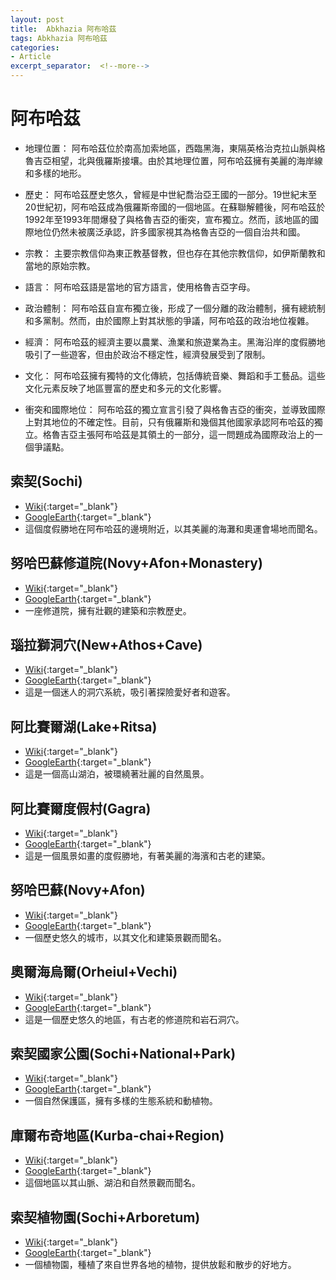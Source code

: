 ```yaml
---
layout: post
title:  Abkhazia 阿布哈茲
tags: Abkhazia 阿布哈茲 
categories:
- Article
excerpt_separator:  <!--more-->
---
```

# 阿布哈茲
- 地理位置： 阿布哈茲位於南高加索地區，西臨黑海，東隔英格治克拉山脈與格魯吉亞相望，北與俄羅斯接壤。由於其地理位置，阿布哈茲擁有美麗的海岸線和多樣的地形。

- 歷史： 阿布哈茲歷史悠久，曾經是中世紀喬治亞王國的一部分。19世紀末至20世紀初，阿布哈茲成為俄羅斯帝國的一個地區。在蘇聯解體後，阿布哈茲於1992年至1993年間爆發了與格魯吉亞的衝突，宣布獨立。然而，該地區的國際地位仍然未被廣泛承認，許多國家視其為格魯吉亞的一個自治共和國。

- 宗教： 主要宗教信仰為東正教基督教，但也存在其他宗教信仰，如伊斯蘭教和當地的原始宗教。

- 語言： 阿布哈茲語是當地的官方語言，使用格魯吉亞字母。

- 政治體制： 阿布哈茲自宣布獨立後，形成了一個分離的政治體制，擁有總統制和多黨制。然而，由於國際上對其狀態的爭議，阿布哈茲的政治地位複雜。

- 經濟： 阿布哈茲的經濟主要以農業、漁業和旅遊業為主。黑海沿岸的度假勝地吸引了一些遊客，但由於政治不穩定性，經濟發展受到了限制。

- 文化： 阿布哈茲擁有獨特的文化傳統，包括傳統音樂、舞蹈和手工藝品。這些文化元素反映了地區豐富的歷史和多元的文化影響。

- 衝突和國際地位： 阿布哈茲的獨立宣言引發了與格魯吉亞的衝突，並導致國際上對其地位的不確定性。目前，只有俄羅斯和幾個其他國家承認阿布哈茲的獨立。格魯吉亞主張阿布哈茲是其領土的一部分，這一問題成為國際政治上的一個爭議點。

## 索契(Sochi)
- [Wiki](https://zh.wikipedia.org/w/index.php?search=Sochi "Wiki"){:target="_blank"} 
- [GoogleEarth](https://earth.google.com/web/search/Sochi "GoogleEarth"){:target="_blank"} 
- 這個度假勝地在阿布哈茲的邊境附近，以其美麗的海灘和奧運會場地而聞名。

## 努哈巴蘇修道院(Novy+Afon+Monastery)
- [Wiki](https://zh.wikipedia.org/w/index.php?search=Novy+Afon+Monastery "Wiki"){:target="_blank"} 
- [GoogleEarth](https://earth.google.com/web/search/Novy+Afon+Monastery "GoogleEarth"){:target="_blank"} 
- 一座修道院，擁有壯觀的建築和宗教歷史。

## 瑙拉獅洞穴(New+Athos+Cave)
- [Wiki](https://zh.wikipedia.org/w/index.php?search=New+Athos+Cave "Wiki"){:target="_blank"} 
- [GoogleEarth](https://earth.google.com/web/search/New+Athos+Cave "GoogleEarth"){:target="_blank"} 
- 這是一個迷人的洞穴系統，吸引著探險愛好者和遊客。

## 阿比賽爾湖(Lake+Ritsa)
- [Wiki](https://zh.wikipedia.org/w/index.php?search=Lake+Ritsa "Wiki"){:target="_blank"} 
- [GoogleEarth](https://earth.google.com/web/search/Lake+Ritsa "GoogleEarth"){:target="_blank"} 
- 這是一個高山湖泊，被環繞著壯麗的自然風景。

## 阿比賽爾度假村(Gagra)
- [Wiki](https://zh.wikipedia.org/w/index.php?search=Gagra "Wiki"){:target="_blank"} 
- [GoogleEarth](https://earth.google.com/web/search/Gagra "GoogleEarth"){:target="_blank"} 
- 這是一個風景如畫的度假勝地，有著美麗的海濱和古老的建築。

## 努哈巴蘇(Novy+Afon)
- [Wiki](https://zh.wikipedia.org/w/index.php?search=Novy+Afon "Wiki"){:target="_blank"} 
- [GoogleEarth](https://earth.google.com/web/search/Novy+Afon "GoogleEarth"){:target="_blank"} 
- 一個歷史悠久的城市，以其文化和建築景觀而聞名。

## 奧爾海烏爾(Orheiul+Vechi)
- [Wiki](https://zh.wikipedia.org/w/index.php?search=Orheiul+Vechi "Wiki"){:target="_blank"} 
- [GoogleEarth](https://earth.google.com/web/search/Orheiul+Vechi "GoogleEarth"){:target="_blank"} 
- 這是一個歷史悠久的地區，有古老的修道院和岩石洞穴。

## 索契國家公園(Sochi+National+Park)
- [Wiki](https://zh.wikipedia.org/w/index.php?search=Sochi+National+Park "Wiki"){:target="_blank"} 
- [GoogleEarth](https://earth.google.com/web/search/Sochi+National+Park "GoogleEarth"){:target="_blank"} 
- 一個自然保護區，擁有多樣的生態系統和動植物。

## 庫爾布奇地區(Kurba-chai+Region)
- [Wiki](https://zh.wikipedia.org/w/index.php?search=Kurba-chai+Region "Wiki"){:target="_blank"} 
- [GoogleEarth](https://earth.google.com/web/search/Kurba-chai+Region "GoogleEarth"){:target="_blank"} 
- 這個地區以其山脈、湖泊和自然景觀而聞名。

## 索契植物園(Sochi+Arboretum)
- [Wiki](https://zh.wikipedia.org/w/index.php?search=Sochi+Arboretum "Wiki"){:target="_blank"} 
- [GoogleEarth](https://earth.google.com/web/search/Sochi+Arboretum "GoogleEarth"){:target="_blank"} 
- 一個植物園，種植了來自世界各地的植物，提供放鬆和散步的好地方。

